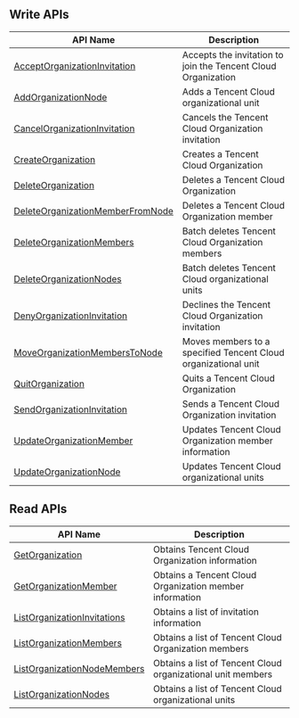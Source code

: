 ## Write APIs

| API Name | Description |
|---------|---------|
| [AcceptOrganizationInvitation](/document/api/850/38748) | Accepts the invitation to join the Tencent Cloud Organization |
| [AddOrganizationNode](/document/api/850/38747) | Adds a Tencent Cloud organizational unit |
| [CancelOrganizationInvitation](/document/api/850/38746) | Cancels the Tencent Cloud Organization invitation |
| [CreateOrganization](/document/api/850/38745) | Creates a Tencent Cloud Organization |
| [DeleteOrganization](/document/api/850/38744) | Deletes a Tencent Cloud Organization |
| [DeleteOrganizationMemberFromNode](/document/api/850/38743) | Deletes a Tencent Cloud Organization member |
| [DeleteOrganizationMembers](/document/api/850/38742) | Batch deletes Tencent Cloud Organization members |
| [DeleteOrganizationNodes](/document/api/850/38741) | Batch deletes Tencent Cloud organizational units |
| [DenyOrganizationInvitation](/document/api/850/38740) | Declines the Tencent Cloud Organization invitation |
| [MoveOrganizationMembersToNode](/document/api/850/38739) | Moves members to a specified Tencent Cloud organizational unit |
| [QuitOrganization](/document/api/850/38738) | Quits a Tencent Cloud Organization |
| [SendOrganizationInvitation](/document/api/850/38737) | Sends a Tencent Cloud Organization invitation |
| [UpdateOrganizationMember](/document/api/850/38736) | Updates Tencent Cloud Organization member information |
| [UpdateOrganizationNode](/document/api/850/38735) | Updates Tencent Cloud organizational units |

## Read APIs

| API Name | Description |
|---------|---------|
| [GetOrganization](/document/api/850/38733) | Obtains Tencent Cloud Organization information |
| [GetOrganizationMember](/document/api/850/38732) | Obtains a Tencent Cloud Organization member information |
| [ListOrganizationInvitations](/document/api/850/38731) | Obtains a list of invitation information |
| [ListOrganizationMembers](/document/api/850/38730) | Obtains a list of Tencent Cloud Organization members |
| [ListOrganizationNodeMembers](/document/api/850/38729) | Obtains a list of Tencent Cloud organizational unit members |
| [ListOrganizationNodes](/document/api/850/38728) | Obtains a list of Tencent Cloud organizational units |

